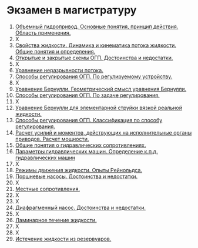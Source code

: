 # Экзамен в магистратуру

1. [Объемный гидропривод. Основные понятия, принцип действия. Область применения.](q1.md)
2. X
3. [Свойства жидкости. Динамика и кинематика потока жидкости. Общие понятия и определения.](q3.md)
4. [Открытые и закрытые схемы ОГП. Достоинства и недостатки.](q4.md)
5. X
6. [Уравнение неразрывности потока.](q6.md)
7. [Способы регулирования ОГП. По регулируемому устройству.](q7.md)
8. X
9. [Уравнение Бернулли. Геометрический смысл уравнения Бернулли.](q9.md)
10. [Способы регулирования ОГП. По задаче регулирования.](q10.md)
11. X
12. [Уравнение Бернулли для элементарной струйки вязкой реальной жидкости.](q12.md)
13. [Способы регулирования ОГП. Классификация по способу регулирования.](q13.md)
14. [Расчет усилий и моментов, действующих на исполнительные органы приводов. Расчет мощности.](q14.md)
15. [Общие понятия о гидравлических сопротивлениях.](q15.md)
16. [Параметры гидравлических машин. Определение к.п.д. гидравлических машин](q16.md)
17. X
18. [Режимы движения жидкости. Опыты Рейнольдса.](q18.md)
19. [Поршневые насосы. Достоинства и недостатки.](q19.md)
20. X
21. [Местные сопротивления.](q21.md)
22. Х
23. Х
24. [Диафрагменный насос. Достоинства и недостатки.](q24.md)
25. Х
26. [Ламинарное течение жидкости.](q26.md)
27. Х
28. Х
29. [Истечение жидкости из резервуаров.](q29.md)
